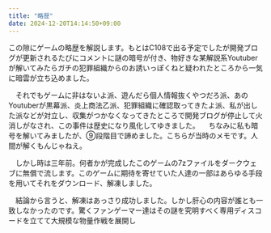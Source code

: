 ```yaml
---
title: "略歴"
date: 2024-12-20T14:14:50+09:00
---
```

この隙にゲームの略歴を解説します。もとはC108で出る予定でしたが開発ブログが更新されるたびにコメントに謎の暗号が付き、物好きな某解説系Youtuberが解いてみたらガチの犯罪組織からのお誘いっぽくねと疑われたところから一気に暗雲が立ち込めました。

　それでもゲームに非はないよ派、遊んだら個人情報抜くやつだろ派、あのYoutuberが黒幕派、炎上商法乙派、犯罪組織に確認取ってきたよ派、私が出した派などが対立し、収集がつかなくなってきたところで開発ブログが停止して火消しがなされ、この事件は歴史になり風化してゆきました。
　ちなみに私も暗号を解いてみましたが、⑨段階目で諦めました。こちらが当時のメモです。人間が解くもんじゃねえ。

　しかし時は三年前。何者かが完成したこのゲームの7zファイルをダークウェブに無償で流します。このゲームに期待を寄せていた人達の一部はあらゆる手段を用いてそれをダウンロード、解凍しました。

　結論から言うと、解凍はあっさり成功しました。しかし肝心の内容が誰とも一致しなかったのです。驚くファンゲーマー達はその謎を究明すべく専用ディスコードを立てて大規模な物量作戦を展開し
